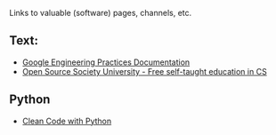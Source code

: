 Links to valuable (software) pages, channels, etc. 



## Text:
- [Google Engineering Practices Documentation](https://github.com/google/eng-practices)
- [Open Source Society University - Free self-taught education in CS](https://github.com/ossu/computer-science)


## Python
- [Clean Code with Python](https://github.com/zedr/clean-code-python)
